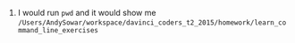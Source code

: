 1. I would run `pwd` and it would show me 
`/Users/AndySowar/workspace/davinci_coders_t2_2015/homework/learn_command_line_exercises`
